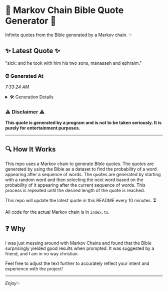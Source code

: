 # 📖 Markov Chain Bible Quote Generator 📖

Infinite quotes from the Bible generated by a Markov chain. ✨

## ✨ Latest Quote ✨
"sick: and he took with him his two sons, manasseh and ephraim."

### ⏰ Generated At
*7:33:24 AM*

<details>
    <summary>🛠️ Generation Details</summary>
    <p>
        <strong>🌱 Seed:</strong> sick:<br>
        <strong>🔄 Iterations:</strong> 11<br>
        <strong>📜 Context History:</strong><br>[ sick: ]: and<br>[ sick:, and ]: he<br>[ sick:, and, he ]: took<br>[ sick:, and, he, took ]: with<br>[ sick:, and, he, took, with ]: him<br>[ sick:, and, he, took, with, him ]: his<br>[ and, he, took, with, him, his ]: two<br>[ he, took, with, him, his, two ]: sons,<br>[ took, with, him, his, two, sons, ]: manasseh<br>[ with, him, his, two, sons,, manasseh ]: and<br>[ him, his, two, sons,, manasseh, and ]: ephraim.<br>
    </p>
</details>

### ⚠️ Disclaimer ⚠️
**This quote is generated by a program and is not to be taken seriously. It is purely for entertainment purposes.**

---

## 🔍 How It Works

This repo uses a Markov chain to generate Bible quotes. The quotes are generated by using the Bible as a dataset to find the probability of a word appearing after a sequence of words. The quotes are generated by starting with a random word and then selecting the next word based on the probability of it appearing after the current sequence of words. This process is repeated until the desired length of the quote is reached.

This repo will update the latest quote in this README every 10 minutes. ⏳

All code for the actual Markov chain is in `index.ts`.

## ❓ Why

I was just messing around with Markov Chains and found that the Bible surprisingly yielded good results when prompted. 
It was suggested by a friend, and I am in no way christian.

Feel free to adjust the text further to accurately reflect your intent and experience with the project!

---

*Enjoy*✨
